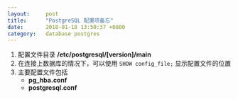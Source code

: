```yaml
---
layout:     post
title:      "PostgreSQL 配置项备忘"
date:       2018-01-18 13:50:37 +0800
category:   database postgres
---
```


1. 配置文件目录 **/etc/postgresql/[version]/main**
2. 在连接上数据库的情况下，可以使用 ```SHOW config_file;``` 显示配置文件的位置
3. 主要配置文件包括
    - **pg_hba.conf**
    - **postgresql.conf**